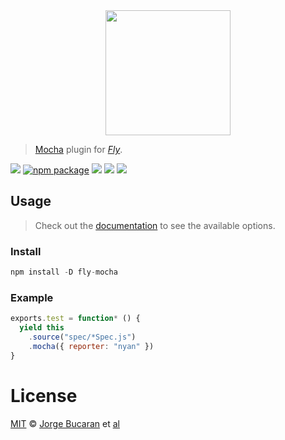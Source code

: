 <div align="center">
  <a href="http://github.com/flyjs/fly">
    <img width=200px  src="https://cloud.githubusercontent.com/assets/8317250/8430194/35c6043a-1f6a-11e5-8cbd-af6cc86baa84.png">
  </a>
</div>

> [Mocha](http://mochajs.org/) plugin for _[Fly][fly]_.

[![][fly-badge]][fly]
[![npm package][npm-ver-link]][releases]
[![][dl-badge]][npm-pkg-link]
[![][travis-badge]][travis-link]
[![][mit-badge]][mit]

## Usage
> Check out the [documentation](https://github.com/mochajs/mocha/wiki/Using-mocha-programmatically#set-options) to see the available options.

### Install

```a
npm install -D fly-mocha
```

### Example

```js
exports.test = function* () {
  yield this
    .source("spec/*Spec.js")
    .mocha({ reporter: "nyan" })
}
```

# License

[MIT][mit] © [Jorge Bucaran][author] et [al][contributors]


[mit]:          http://opensource.org/licenses/MIT
[author]:       http://about.bucaran.me
[contributors]: https://github.com/bucaran/fly-mocha/graphs/contributors
[releases]:     https://github.com/bucaran/fly-mocha/releases
[fly]:          https://www.github.com/flyjs/fly
[fly-badge]:    https://img.shields.io/badge/fly-JS-05B3E1.svg?style=flat-square
[mit-badge]:    https://img.shields.io/badge/license-MIT-444444.svg?style=flat-square
[npm-pkg-link]: https://www.npmjs.org/package/fly-mocha
[npm-ver-link]: https://img.shields.io/npm/v/fly-mocha.svg?style=flat-square
[dl-badge]:     http://img.shields.io/npm/dm/fly-mocha.svg?style=flat-square
[travis-link]:  https://travis-ci.org/bucaran/fly-mocha
[travis-badge]: http://img.shields.io/travis/bucaran/fly-mocha.svg?style=flat-square
